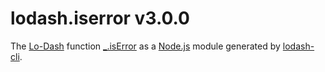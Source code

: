 # lodash.iserror v3.0.0

The [Lo-Dash](https://lodash.com/) function [_.isError](http://lodash.com/docs#isError) as a [Node.js](http://nodejs.org/) module generated by [lodash-cli](https://www.npmjs.com/package/lodash-cli).
